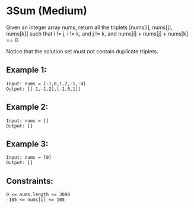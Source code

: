 # 3Sum (Medium)
Given an integer array nums, return all the triplets [nums[i], nums[j], nums[k]] such that i != j, i != k, and j != k, and nums[i] + nums[j] + nums[k] == 0.

Notice that the solution set must not contain duplicate triplets.

## Example 1:
    Input: nums = [-1,0,1,2,-1,-4]
    Output: [[-1,-1,2],[-1,0,1]]

## Example 2:
    Input: nums = []
    Output: []

## Example 3:
    Input: nums = [0]
    Output: []
    
## Constraints:
    0 <= nums.length <= 3000
    -105 <= nums[i] <= 105
